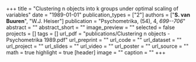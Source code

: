 +++
title = "Clustering n objects into k groups under optimal scaling of variables"
date = "1989-01-01"
publication_types = ["2"]
authors = ["**S. van Buuren**", "W.J. Heiser"]
publication = "Psychometrika, (54), 4, _699--706_"
abstract = ""
abstract_short = ""
image_preview = ""
selected = false
projects = []
tags = []
url_pdf = "publications/Clustering n objects - Psychometrika 1989.pdf"
url_preprint = ""
url_code = ""
url_dataset = ""
url_project = ""
url_slides = ""
url_video = ""
url_poster = ""
url_source = ""
math = true
highlight = true
[header]
image = ""
caption = ""
+++
